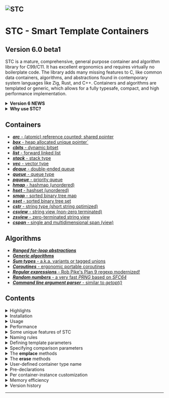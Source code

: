 ![STC](docs/pics/containers.jpg)
---

# STC - Smart Template Containers

## Version 6.0 beta1
STC is a mature, comprehensive, general purpose container and algorithm library for C99/C11.
It has excellent ergonomics and requires virtually no boilerplate code. The library adds many
missing features to C, like common data containers, algorithms, and abstractions found in
contemporary system languages like Zig, Rust, and C++. Containers and algorithms are templated
or generic, which allows for a fully typesafe, compact, and high performance implementation.

<details>
<summary><b>Version 6 NEWS</b></summary>

V6.0:
- New powerful V2 coroutines with much improved usability.

V5.1:
- Specifying containers with non-trivial element types can now be done with a single `#define`
prior to including the container (using `c_keyclass`, `c_keypro`, and `c_cmpclass` option *traits*).
- Users may now define `T` as a shorthand for `i_type`.
- Replaced **arc** with a new implementation which take up only one pointer. Previous arc is now available as a traits option (c_arc2). The new **arc** may not be constructed from an object pointer, for that use **arc2**.
- Updated and fixed bugs in **cregex** to handle invalid utf8 strings.
- Some breaking changes in cspan API.
- Several other smaller improvements and bug fixes.

V5.0.2:
- Changed `c_foreach (...)` => `for (c_each(...))`, and `c_forrange(...)` => `for (c_range(...))`, etc.

V5.0:
- Added build system/CI with Meson. Makefile provided as well.
- Added support for extending templated containers by `#define i_aux <TYPE>`.
- Changed ranged for-loop macros to use more natural C-syntax (v5.0.2)
- Added **sum type** (tagged union), included via `algorithm.h`
- Added single/multi-dimensional generic **span** type, with numpy-like slicing.
- Updated coroutines support with *structured concurrency* and *symmetric coroutines*.
- Updated coroutines support with proper *error handling* and *error recovery*.
- Template parameter `T` lets you define container type plus `i_key` and `i_val` (or `i_opt`) all in one line.
- Template parameters `i_keyclass` and `i_valclass` to specify types with `_drop()` and `_clone()` functions defined.
- Template parameters `i_keypro` and `i_valpro` to specify `cstr`, `box` and `arc` types (users may also define pro-types).
- **hmap** now uses *Robin Hood hashing* (very fast on clang compiler).
- Several new algorithms added, e.g. `c_filter` (ranges-like), `c_shuffle`, `c_reverse`.
See also [version history](#version-history) for breaking changes in V5.0.
</details>
<details>
<summary><b>Why use STC?</b></summary>

#### A. Supplementing features missing in the C standard library
* A wide set of high performance, generic/templated typesafe container types, including smart pointers and bitsets.
* String type with utf8 support and short string optimization (sso), plus two string-view types.
* Typesafe and ergonomic **sum type** implementation, aka. tagged union or variant.
* A **coroutine** implementation with good ergonomics, error handling/recovery and cleanup support.
* Fast, modern **regular expressions** with full utf8 and a subset of unicode character classes support.
* Ranges algorithms like *iota* and filter views like *take, skip, take-while, skip-while, map*.
* Generic algorithms, iterators and loop abstactions. Blazing fast *sort, binary search* and *lower bound*.
* Single/multi-dimensional generic **span view** with arbitrary array dimensions and numpy array-like slicing.

#### B. Improved safety and increased productivity
* Abstractions for raw loops, ranged iteration over containers, and generic ranges algorithms. All this
reduces the chance of creating bugs, as user code with raw loops and ad-hoc implementation of
common algorithms and containers is minimized/eliminated.
* STC is inherently **type safe**. Essentially, there are no opaque pointers or casting away of type information.
Only where neccesary, generic code will use some macros to do compile-time type-checking before types are casted.
Examples are `c_static_assert`, `c_const_cast`, `c_safe_cast` and macros for safe integer type casting.
* Containers and algorithms all use **signed integers** for indices and sizes, and it encourange to use
signed integers for quantities in general (unsigned integers have valid usages as bitsets and in bit operations).
This could remove a wide range of bugs related to mixed unsigned-signed calculations and comparisons, which
intuitively gives the wrong answer in many cases.
* Tagged unions in C are common, but normally unsafely implemented. Traditionally, it leaves the inactive payload
data readily accesible to user code, and there is no general way to ensure that the payload is assigned along with
the tag, or that they match. STC **sum type** is a typesafe version of tagged unions which eliminates all those
safety concerns.
</details>

Containers
----------
- [***arc*** - (atomic) reference counted; shared pointer](docs/arc_api.md)
- [***box*** - heap allocated unique pointer`](docs/box_api.md)
- [***cbits*** - dynamic bitset](docs/cbits_api.md)
- [***list*** - forward linked list](docs/list_api.md)
- [***stack*** - stack type](docs/stack_api.md)
- [***vec*** - vector type](docs/vec_api.md)
- [***deque*** - double-ended queue](docs/deque_api.md)
- [***queue*** - queue type](docs/queue_api.md)
- [***pqueue*** - priority queue](docs/pqueue_api.md)
- [***hmap*** - hashmap (unordered)](docs/hmap_api.md)
- [***hset*** - hashset (unordered)](docs/hset_api.md)
- [***smap*** - sorted binary tree map](docs/smap_api.md)
- [***sset*** - sorted binary tree set](docs/sset_api.md)
- [***cstr*** - string type (short string optimized)](docs/cstr_api.md)
- [***csview*** - string view (non-zero terminated)](docs/csview_api.md)
- [***zsview*** - zero-terminated string view](docs/zsview_api.md)
- [***cspan*** - single and multidimensional span (view)](docs/cspan_api.md)

Algorithms
----------
- [***Ranged for-loop abstractions***](docs/algorithm_api.md#ranged-for-loop-control-blocks)
- [***Generic algorithms***](docs/algorithm_api.md#generic-algorithms)
- [***Sum types*** - a.k.a. variants or tagged unions](docs/algorithm_api.md#sum-types)
- [***Coroutines*** - ergonomic portable coroutines](docs/coroutine_api.md)
- [***Regular expressions*** - Rob Pike's Plan 9 regexp modernized!](docs/cregex_api.md)
- [***Random numbers*** - a very fast *PRNG* based on *SFC64*](docs/random_api.md)
- [***Command line argument parser*** - similar to *getopt()*](docs/coption_api.md)

## Contents

<details>
<summary>Highlights</summary>

## Highlights

- **Minimal boilerplate code** - Specify only the required template parameters, and leave the rest as defaults.
- **Fully type safe** - Because of templating, it avoids error-prone casting of container types and elements back and forth from the containers.
- **High performance** - Unordered maps and sets, queues and deques are significantly faster than the C++ STL containers, the remaining are similar or close to STL in speed (See graph below).
- **Fully memory managed** - Containers destructs keys/values via default or user supplied drop function. They may be cloned if element types are clonable. Smart pointers (shared and unique) works seamlessly when stored in containers. See [***arc***](docs/arc_api.md) and [***box***](docs/box_api.md).
- **Uniform, easy-to-learn API** - For the generic containers and algorithms, simply include the headers. The API and functionality resembles c++ STL or Rust and is fully listed in the docs. Uniform usage across the various containers.
- **No signed/unsigned mixing** - Unsigned sizes and indices mixed with signed for comparison and calculation is asking for trouble. STC only uses signed numbers in the API for this reason.
- **Small footprint** - Small source code and generated executables.
- **Dual mode compilation** - By default it is a header-only library with inline and static methods, but you can easily switch to create a shared library without changing existing source files. Non-generic types, like (utf8) strings are compiled with external linking. one See the [installation section](#installation).
- **No callback functions** - All passed template argument functions/macros are directly called from the implementation, no slow callbacks which requires storage.
- **Compiles with C++ and C99** - C code can be compiled with C++ (container element types must be POD).
- **Pre-declaration** - Templated containers may be [pre-declared](#pre-declarations) without including the full API/implementation.
- **Extendable containers** - STC provides a mechanism to wrap containers inside a struct with [custom data per instance](#per-container-instance-customization).

</details>
<details>
<summary>Installation</summary>

## Installation

STC uses meson build system. Make sure to have meson and ninja installed, e.g. as a python pip package from a bash shell:
```bash
pip install meson ninja
export LIBRARY_PATH=$LIBRARY_PATH:~/.local/lib
export CPATH=$CPATH:~/.local/include
export CC=gcc
```
To create a build folder and to set the install folder to e.g. ~/.local:
```bash
meson setup --buildtype debug build --prefix ~/.local
cd build
ninja
ninja install
```
STC is mixed *"headers-only"* / traditional library, i.e the templated container headers (and the *sort*/*lower_bound*
algorithms) can simply be included - they have no library dependencies. By default, all templated functions are
static (many inlined). This is often optimal for both performance and compiled binary size. However, for frequently
used container type instances (more than 2-3 TUs), consider creating a separate header file for them, e.g.:
```c++
// intvec.h
#ifndef INTVEC_H_
#define INTVEC_H_
#define i_header // header definitions only
#define T intvec, int
#include <stc/vec.h>
#endif
```
So anyone may use the shared vec-type. Implement the shared functions in one C file (if several containers are shared,
you may define STC_IMPLEMENT on top of the file once instead):
```c++
// shared.c
#define i_implement // implement the shared intvec.
#include "intvec.h"
```
The non-templated types  **cstr**, **csview**, **cregex**, **cspan** and **random**, are built as a library (libstc),
and is using the ***meson*** build system. However, the most common functions in **csview** and **random** are inlined.
The bitset **cbits**, the zero-terminated string view **zsview** and **algorthm** are all fully inlined and need no
linking with the stc-library.
</details>
<details>
<summary>Usage</summary>

## Usage
STC containers have similar functionality to the C++ STL standard containers. All containers except for a few,
like **cstr** and **cbits** are generic/templated. No type casting is used, so containers are type-safe like
templated types in C++. To specify template parameters with STC, you define them as macros prior to
including the container, e.g.
```c++
#define T Floats, float  // Container type (name, element type)
#include <stc/vec.h>     // "instantiate" the desired container type
#include <stdio.h>

int main(void)
{
    Floats nums = {0};
    Floats_push(&nums, 30.f);
    Floats_push(&nums, 10.f);
    Floats_push(&nums, 20.f);

    for (int i = 0; i < Floats_size(&nums); ++i)
        printf(" %g", nums.data[i]);

    for (c_each(i, Floats, nums))     // Alternative and recommended way to iterate.
        printf(" %g", *i.ref);      // i.ref is a pointer to the current element.

    Floats_drop(&nums); // cleanup memory
}
```
Switching to a different container type, e.g. a sorted set (sset):
<!-- https://raw.githubusercontent.com/stclib/stcsingle/main/ -->
[ [Run this code](https://godbolt.org/z/1PKqWo4z6) ]
```c++
#define T Floats, float
#include <stc/sortedset.h> // Use a sorted set instead
#include <stdio.h>

int main(void)
{
    Floats nums = {0};
    Floats_push(&nums, 30.f);
    Floats_push(&nums, 10.f);
    Floats_push(&nums, 20.f);

    // print the numbers (sorted)
    for (c_each(i, Floats, nums))
        printf(" %g", *i.ref);

    Floats_drop(&nums);
}
```
For associative containers and priority queues (hmap, hset, smap, sset, pqueue), comparison/lookup functions
are assumed to be defined. I.e. if they are not specified with template parameters, it assumes default
comparison operators works. To enable search/sort for the remaining containers (stack, vec, queue, deque),
define `i_cmp` or `i_eq` and/or `i_less` for the element type. If the element type is an integral type,
just define `i_use_cmp` (will use  `==` and `<` operators for comparisons).

If an element destructor `i_keydrop` is defined, `i_keyclone` function is required.
*Alternatively `#define i_opt c_no_clone` to disable container cloning.*

Let's make a vector of vectors, which can be cloned. All of its element vectors will be destroyed when destroying the Vec2D.

[ [Run this code](https://godbolt.org/z/PncareMEn) ]
```c++
#include <stdio.h>
#include <stc/algorithm.h>

#define T Vec, float
#define i_use_cmp        // enable default ==, < and hash operations
#include <stc/vec.h>

#define T Vec2D
#define i_keyclass Vec   // Use i_keyclass when key type has "members" _clone() and _drop().
#define i_use_eq         // vec does not have _cmp(), but it has _eq()
#include <stc/vec.h>

// The above may be written as a one-liners (note the c_-prefix instead of i_):
// #define T Vec, float, (c_use_cmp)
// #include <stc/vec.h>
// #define T Vec2D, Vec, (c_keyclass | c_use_eq)
// #include <stc/vec.h>

int main(void)
{
    Vec* v;
    Vec2D vec_a = {0};                  // All containers in STC can be initialized with {0}.
    v = Vec2D_push(&vec_a, Vec_init()); // push() returns a pointer to the new element in vec.
    Vec_push(v, 10.f);
    Vec_push(v, 20.f);

    v = Vec2D_push(&vec_a, Vec_init());
    Vec_push(v, 30.f);
    Vec_push(v, 40.f);

    Vec2D vec_b = c_make(Vec2D, {
        c_make(Vec, {10.f, 20.f}),
        c_make(Vec, {30.f, 40.f}),
    });
    printf("vec_a == vec_b is %s.\n", Vec2D_eq(&vec_a, &vec_b) ? "true":"false");

    Vec2D clone = Vec2D_clone(vec_a);   // Make a deep-copy of vec

    for (c_each(i, Vec2D, clone))         // Loop through the cloned vector
        for (c_each(j, Vec, *i.ref))
            printf(" %g", *j.ref);

    c_drop(Vec2D, &vec_a, &vec_b, &clone);  // Free all 9 vectors.
}
```
This example uses four different container types:

[ [Run this code](https://godbolt.org/z/fdavvGoE8) ]
<!--{%raw%}-->
```c++
#include <stdio.h>

#define T hset_int, int
#include <stc/hashset.h>   // unordered/hash set (assume i_key is basic type, uses `==` operator)

struct Point { float x, y; };
// Define cvec_pnt and enable linear search by defining i_eq
#define T vec_pnt, struct Point
#define i_eq(a, b) (a->x == b->x && a->y == b->y)
#include <stc/vec.h>    // vector of struct Point

// enable sort/search. Use native `<` and `==` operators
#define T list_int, int, (c_use_cmp)
#include <stc/list.h>   // singly linked list

#define T smap_int, int, int
#include <stc/sortedmap.h>  // sorted map int => int

int main(void)
{
    // Define four empty containers
    hset_int set = {0};
    vec_pnt vec = {0};
    list_int lst = {0};
    smap_int map = {0};
    c_defer( // Drop the containers at scope exit
        hset_int_drop(&set),
        vec_pnt_drop(&vec),
        list_int_drop(&lst),
        smap_int_drop(&map)
    ){
        enum{N = 5};
        int nums[N] = {10, 20, 30, 40, 50};
        struct Point pts[N] = {{10, 1}, {20, 2}, {30, 3}, {40, 4}, {50, 5}};
        int pairs[N][2] = {{20, 2}, {10, 1}, {30, 3}, {40, 4}, {50, 5}};

        // Add some elements to each container
        for (int i = 0; i < N; ++i) {
            hset_int_insert(&set, nums[i]);
            vec_pnt_push(&vec, pts[i]);
            list_int_push_back(&lst, nums[i]);
            smap_int_insert(&map, pairs[i][0], pairs[i][1]);
        }

        // Find an element in each container
        hset_int_iter i1 = hset_int_find(&set, 20);
        vec_pnt_iter i2 = vec_pnt_find(&vec, (struct Point){20, 2});
        list_int_iter i3 = list_int_find(&lst, 20);
        smap_int_iter i4 = smap_int_find(&map, 20);

        printf("\nFound: %d, (%g, %g), %d, [%d: %d]\n",
                *i1.ref, i2.ref->x, i2.ref->y, *i3.ref,
                i4.ref->first, i4.ref->second);

        // Erase all the elements found
        hset_int_erase_at(&set, i1);
        vec_pnt_erase_at(&vec, i2);
        list_int_erase_at(&lst, i3);
        smap_int_erase_at(&map, i4);

        printf("After erasing the elements found:");
        printf("\n set:");
        for (c_each(i, hset_int, set))
            printf(" %d", *i.ref);

        printf("\n vec:");
        for (c_each(i, vec_pnt, vec))
            printf(" (%g, %g)", i.ref->x, i.ref->y);

        printf("\n lst:");
        for (c_each(i, list_int, lst))
            printf(" %d", *i.ref);

        printf("\n map:");
        for (c_each(i, smap_int, map))
            printf(" [%d: %d]", i.ref->first, i.ref->second);
    }
}
```
<!--{%endraw%}-->
</details>
<details>
<summary>Performance</summary>

## Performance

STC is a fast and memory efficient library, and code compiles fast:

![Benchmark](docs/pics/Figure_1.png)

Benchmark notes:
- The barchart shows average test times over three compilers: **Mingw64 13.1.0, Win-Clang 16.0.5, VC-19-36**. CPU: **Ryzen 7 5700X**.
- Containers uses value types `uint64_t` and pairs of `uint64_t` for the maps.
- Black bars indicates performance variation between various platforms/compilers.
- Iterations and access are repeated 4 times over n elements.
- access: no entryfor *forward_list*, *deque*, and *vector* because these c++ containers does not have native *find()*.
- **deque**: *insert*: n/3 push_front(), n/3 push_back()+pop_front(), n/3 push_back().
- **map and unordered map**: *insert*: n/2 random numbers, n/2 sequential numbers. *erase*: n/2 keys in the map, n/2 random keys.
</details>
<details>
<summary>Some unique features of STC</summary>

## Some unique features of STC

1. ***Centralized analysis of template parameters***. The analyser assigns values to all
non-specified template parameters using meta-programming. You may specify a set of "standard"
template parameters for each container, but as a minimum *only one is required*: `T` or
`i_key` (+ `i_val` for maps). In this case, STC assumes that the elements are of basic types.
For non-trivial types, additional template parameters must be given.
2. ***Alternative lookup and insert type***. Specify an alternative type to use for
lookup in containers. E.g., containers with STC string elements (**cstr**) uses `const char*`
as lookup type. Therefore it is not needed to construct (or destroy) a `cstr` in order
to lookup a **cstr** object. Also, one may pass a c-string literal to one of the
***emplace***-functions to implicitly insert a cstr object, i.e. `vec_cstr_emplace(&vec, "Hello")`
as an alternative to `vec_cstr_push(&vec, cstr_from("Hello"))`.
3. ***Standardized container iterators***. All containers can be iterated in the same manner, and all use the
same element access syntax. The following works for single-element type containers, e.g a linked list:
```c++
#define T MyInts, int
#include <stc/list.h>
...
MyInts ints = c_make(MyInts, {3, 5, 9, 7, 2});
for (c_each(it, MyInts, ints)) *it.ref += 42;
```
</details>
<details>
<summary>Naming rules</summary>

## Naming rules

- Naming conventions
    - Non-templated container names are prefixed by `c`, e.g. `cstr`, `cbits`, `cregex`.
    - Public STC macros and "keywords" are prefixed by `c_`, e.g. `c_each`, `c_make`.
    - Template parameter macros are prefixed by `i_`, e.g. `i_key`, `T`.
    - All owning containers can be initialized with `{0}` (also `cstr`), i.e. no heap allocation initially.

- Common types defined for any container type Cnt:
    - Cnt
    - Cnt_value
    - Cnt_raw
    - Cnt_iter

- Functions defined for most container types:
    - Cnt_init() -> Cnt
    - Cnt_with_capacity(isize capacity) -> Cnt
    - Cnt_from_n(Cnt_value[], isize n) -> Cnt
    - Cnt_reserve(Cnt*, isize capacity)
    - Cnt_move(Cnt*) -> Cnt
    - Cnt_take(Cnt*, Cnt unowned)
    - Cnt_copy(Cnt*, const Cnt* other)
    - Cnt_clone(Cnt other) -> Cnt
    - Cnt_drop(Cnt*)
    - Cnt_value_drop(Cnt_value*)
    - Cnt_value_toraw(Cnt_value*) -> Cnt_raw
    - Cnt_capacity(Cnt*) -> isize
    - Cnt_size(Cnt*) -> isize
    - Cnt_is_empty(Cnt*) -> bool
    - Cnt_put_n(Cnt*, Cnt_value[], isize n)
    - Cnt_push(Cnt*, Cnt_value)
    - Cnt_emplace(Cnt*, Cnt_raw)
    - Cnt_erase_at(Cnt*, Cnt_iter)
    - Cnt_at(Cnt*, isize index OR Cnt_raw) -> Cnt_value*
    - Cnt_find(Cnt*, Cnt_raw) -> Cnt_iter
    - Cnt_front(Cnt*) -> Cnt_value*
    - Cnt_back(Cnt*) -> Cnt_value*
    - Cnt_begin(Cnt*) -> Cnt_iter
    - Cnt_end(Cnt*) -> Cnt_iter
    - Cnt_next(Cnt_iter*)
    - Cnt_advance(Cnt_iter, isize n) -> Cnt_iter
</details>
<details>
<summary>Defining template parameters</summary>

## Defining template parameters

The container template parameters are specified with a `#define i_xxxx` statement. Each templated
type instantiation requires an `#include` statement, even if the same container base type was
included earlier. Normally it is sufficient to only define `T` before including a container:

```c
#define T ContainerType, KeyType[, ValType][, (Options)]
```

Examples of container definitions:

A sortedmap of **int** => **float**:
```c++
#define T IntfMap, int, float
#include <stc/sortedmap.h>
```

A hashmap of **int** => string
```c++
#define T StrMap, int, cstr, (c_valpro) // cstr is a "pro" type
#include <stc/hashmap.h>
```

A vector of searchable string vectors:
```c++
#define T StrVec, cstr, (c_keypro | c_use_eq) // enable vector linear search (find).
#include <stc/vec.h>
#define T StrVecVec, StrVec, (c_keyclass) // container as element has "class" properties
#include <stc/vec.h>
```
The **c_keypro** and **c_keyclass** are *options*, and is specified as the last comma-separated argument
of the `T` template parameter. They associate the (key) element type name with a set of standard
named "member" functions and assigns them to template parameters. These are then used during the
implementation of the container. NB! Note that the associated/bound "member" functions are only
required to be implemented if the container actually use them. Option flags are boolean properties,
and may be combined with the `|` operator. Below is a complete list of *options* that may be
specified for a container:

  - **c_cmpclass** - `i_key` binds _cmp(), _eq() and _hash() member names.
  - **c_keyclass** - `i_key` binds _clone(), _drop(), _cmp(), _eq(), and _hash()  member names.
  - **c_valclass** -  `i_val` binds _clone() and _drop() member names for sortedmaps / hashmaps.
  - **c_keypro** - `i_key` is a "keyclass" with an associated "cmpclass"-type named KeyType_raw (see below).
  - **c_valpro** - `i_val` is a "valclass" with an associated "raw"-type named ValType_raw.
  - **c_use_cmp** - enable `<` comparison on integral types, or the _cmp() member on "pro/class" elements.
  - **c_use_eq** - enable `==` on integral types, or the _eq() member on "pro/class" elements.
  - **c_no_clone** - disable clone functionality in container
  - **c_no_atomic** - used with **arc** type, do simple reference counting instead of atomic.
  - **c_no_hash** - don't enable hash function when "cmpclass" is specified.
  - **c_declared** - container type was predeclared

Bound element "member" functions when **c_keyclass** / **c_valclass** / **c_cmpclass** are specified:
```c++
int      KeyType_cmp(const KeyType* x, const KeyType* y);
bool     KeyType_less(const KeyType* x, const KeyType* y);
bool     KeyType_eq(const KeyType* x, const KeyType* y);
size_t   KeyType_hash(const KeyType* kp);
KeyType  KeyType_clone(KeyType k);
void     KeyType_drop(KeyType* kp);

ValType  ValType_clone(ValType v);
void     ValType_drop(ValType* vp);
```

**Notes**:
- **c_use_cmp** is only needed for **vec**, **stack**, **deque**, **list**, as sorting
and linear seach are not enabled by default for them. Maps/sets/priority queues enables
these by default.
- Comparison uses `<` and `==` operators by default whereas when **class/pro** are specified, it
uses the _cmp() member function by default. However, the _cmp() member is also used for
equality comparison, so **c_use_eq** has to be specified in order to use the _eq() member!
- For plain structs (PODs), define `i_cmp` / `i_eq` / `i_hash` macros when needed, or make it
into a "class" by defining required "member" functions, and use the class-options described.

#### The **c_keypro** and **c_valpro** options (properties)
The **c_cmpclass**'s type is equal to the `i_key` type. However, it is posible to
- `i_cmpclass` *RawType*

#### Key type template parameters (advanced usage)
The assosicated element "member" functions defined from using meta-template parameters may also be
specified/overridden by defining specific template parameters before including the container.
Only `i_key` is strictly required to be defined for simple non-maps:

- `i_key` *KeyType* - Element type.
- `i_keyclass` *KeyType* - Meta template parameter
- `i_cmpclass` *KeyRaw* - Meta template parameter (defaults to *KeyType*)
    - `i_keyfrom` *Func* - Conversion from *KeyRaw* to *KeyType*.
    - `i_keytoraw` *Func* - Conversion from *KeyType* to *KeyRaw*.
- `i_cmp` *Func* - Three-way comparison of two *KeyRaw* elements, given as pointers.
- `i_less` *Func* - Comparison of two *KeyRaw* elements. Alternative to specifying *i_cmp*.
- `i_eq` *Func* - Equality comparison of two *KeyRaw*. Defaults to *!i_cmp(x,y)*.
- `i_hash` *Func* - Hash function taking a *KeyRaw* pointer. Companion with *i_eq*.
 **[required]** for **hmap** and **hset** unless *KeyRaw* is an integral type (or a struct with no padding space).
- `i_keyclone` *Func* - **[required if]** *i_keydrop* is defined (exception for **arc**, as it shares).
- `i_keydrop` *Func* - Destroy key - defaults to empty destructor.

Bound key-element member functions when `i_keyclass` and/or `i_cmpclass` parameters are specified:
```c++
int      KeyType_cmp(const KeyRaw* rx, const KeyRaw* ry);
bool     KeyType_less(const KeyRaw* rx, const KeyRaw* ry);
bool     KeyType_eq(const KeyRaw* rx, const KeyRaw* ry);
size_t   KeyType_hash(const KeyRaw* rp);
KeyType  KeyType_from(KeyRaw r);
KeyRaw   KeyType_toraw(const KeyType* kp);
KeyType  KeyType_clone(KeyType k);
void     KeyType_drop(KeyType* kp);
```

#### Val type template parameters (mapped value type for maps)
- `i_val` *ValType* - **[required]** for **hmap** and **smap** containers.
- `i_valraw` *ValRaw* - Alternative input type (converted to/from *ValType*). Defaults to *ValType*
    - `i_valfrom` *Func* - Conversion from *ValRaw* to *ValType*.
    - `i_valtoraw` *Func* - Conversion from *ValType* to *ValRaw*.
- `i_valclone` *Func* - **[required if]** *i_valdrop* is defined (exception for **arc**, as it shares).
- `i_valdrop` *Func* - Destroy mapped val - defaults to empty destructor.

Bound mapped-element member functions when `i_valraw` / `i_val` is specified:
```c++
ValType  ValType_from(ValRaw r);
ValRaw   ValType_toraw(const ValType* vp);
ValType  ValType_clone(ValType v);
void     ValType_drop(ValType* vp);
```

---

### Meta template parameters (advanced / internal)
Normally it is simplest to specify the meta-template parameters via the *option* argument to `T`,
however, they can be specified as separate template parameters as well. Specifically, `i_cmpclass`
can be specified as a different type than `i_key` (**c_cmpclass** always makes it equal to `i_key`).
This enables a container to be associated with an additional alternative "raw" input key/val-type,
and one may specify convertion functions between them. Specifically the string, **cstr** and smart
pointers, **box** and **arc** uses this to enhance ergonmics, but every containers may gain efficiency
and usage enhancements from this general built-in mechanism.

- `i_cmpclass` *RawType* - Defines ***i_keyraw*** and binds ***i_cmp***, ***i_eq***, and ***i_hash*** to
*RawType_cmp()*, *RawType_eq()*, and *RawType_hash()* comparison functions/macro names. In addition
***i_keyfrom***, ***i_keytoraw*** are bound to conversion functions *KeyType_from(RawType\*)* and *KeyType_toraw()*.
    - If neither ***i_key*** nor ***i_keyclass*** are defined, ***i_key*** will be defined as *RawType*. In this case,
    ***i_keyfrom***, ***i_keytoraw*** are bound to default pass-through conversion macros.
    - Useful alone for containers of views (like csview) - may use **c_cmpclass** option in that case.
- `i_keyclass` *KeyType*
    - Defines ***i_key*** and binds ***i_keyclone***, ***i_keydrop*** to *KeyType_clone()* and *KeyType_drop()*
    function/macro names.
    - Unless `i_cmpclass` or `i_keyraw` are also specified, comparison functions associated with ***i_cmpclass*** are
    also bound.
    - Use with container of containers, or in general when the element type has *_clone()* and *_drop()*
    "member" functions.
- `i_keypro` *KeyType* - Use with "pro"-element types, i.e. library types like **cstr**, **box** and **arc**.
It combines the ***i_keyclass*** and ***i_cmpclass*** properties. Defining ***i_keypro*** is equal to defining
    - ***i_cmpclass*** *KeyType_raw*.
    - ***i_keyclass*** *KeyType*
    - I.e. `i_key`, `i_keyclone`, `i_keydrop`, `i_keyraw`, `i_keyfrom`, `i_keytoraw`, `i_cmp`, `i_eq`, `i_hash`
    will all be textually bound to function names. See the vikings.c example on how to create and instantiate
    a self-made pro-type.

#### Val meta parameters
- `i_valclass` *MappedType* - Analogous to the ***i_keyclass***, except for comparison and hash funcs.
- `i_valpro` *MappedType* - Comparison/lookup functions are not relevant for the mapped type, so this defines
    - ***i_valraw*** *MappedType_raw* (used by *emplace* and *c_make* functions only)
    - ***i_valclass*** *MappedType*
    - I.e. `i_val`, `i_valclone`, `i_valdrop`, `i_valraw`, `i_valfrom`, `i_valtoraw` will all be defined/bound.

#### Conversion between an alternative key/val type
- `i_keyraw` *RawType* - Lookup/emplace-function argument "raw" type. Defaults to *i_key*.
- `i_keyfrom` *Func(r)* - Conversion func from a *i_keyraw* to return a *i_key* type.
- `i_keytoraw` *Func(p)*  - Conversion func from a *i_key* pointer to a *i_keyraw* type. **[required]** if *i_keyraw* was defined. By default, it returns the dereferenced *i_key* value.
- `i_valraw` *RawType* - Emplace-function argument "raw" type. Defaults to *i_val*.
- `i_valfrom` *Func(r)* - Conversion func from a *i_valraw* to return a *i_val* type.
- `i_valtoraw` *Func(p)*  - Conversion func from a *i_val* pointer to a *i_valraw* type.

</details>
<details>
<summary>Specifying comparison parameters</summary>

## Specifying comparison parameters

The table below shows the template parameters which *must* be defined to support element search/lookup and sort for various container type instantiations.

For the containers marked ***optional***, the features are disabled if the template parameter(s) are not defined. Note that the ***(integral type)*** columns also applies to "special" key-types, specified with `i_keyclass` (so not only for true integral types like `int` or `float`).

| Container         | search (integral type) | sort (integral type) |\|| search (struct elem) | sort (struct elem) | optional |
|:------------------|:---------------------|:---------------------|:-|:-----------------|:-------------------|:---------|
| vec, deque, list  | `i_use_cmp`          | `i_use_cmp`          || `i_eq`             | `i_cmp` / `i_less` | yes      |
| stack             | n/a                  | `i_use_cmp`          || n/a                | `i_cmp` / `i_less` | yes      |
| box, arc          | `i_use_cmp`          | `i_use_cmp`          || `i_eq` + `i_hash`  | `i_cmp` / `i_less` | yes      |
| hmap, hset        |                      | n/a                  || `i_eq` + `i_hash`  | n/a                | no       |
| smap, sset        |                      |                      || `i_cmp` / `i_less` | `i_cmp` / `i_less` | no       |
| pqueue            | n/a                  |                      || n/a                | `i_cmp` / `i_less` | no       |
| queue             | n/a                  | n/a                  || n/a                | n/a                | n/a      |

</details>
<details>
<summary>The <b>emplace</b> methods</summary>

## The *emplace* methods

STC, like c++ STL, has two sets of methods for adding elements to containers. One set begins
with **emplace**, e.g. *vec_X_emplace_back()*. This is an ergonimic alternative to
*vec_X_push_back()* when dealing non-trivial container elements, e.g. strings, shared pointers or
other elements using dynamic memory or shared resources.

The **emplace** methods ***construct*** / ***clone*** the given raw-type element when it is added
to the container (specified normally using i_keypro/i_valpro or i_cmpclass or the c_-option variants).
In contrast, the *non-emplace* methods ***moves*** the element into the container.

**Note**: For containers with integral/trivial element types, or when neither `i_keyraw/i_valraw` is defined,
the **emplace** functions are ***not*** available (or needed), as it can easier lead to mistakes.

| non-emplace: Move          | emplace: Embedded copy         | Container                   |
|:---------------------------|:-------------------------------|:----------------------------|
| insert(), push()           | emplace()                      | hmap, smap, hset, sset      |
| insert_or_assign()         | emplace_or_assign()            | hmap, smap                  |
| push()                     | emplace()                      | queue, pqueue, stack        |
| push_back(), push()        | emplace_back()                 | deque, list, vec            |
| push_front()               | emplace_front()                | deque, list                 |

Strings are the most commonly used non-trivial data type. STC containers have proper pre-defined
definitions for cstr container elements, so they are fail-safe to use both with the **emplace**
and non-emplace methods:
```c++
#include <stc/cstr.h>

#define i_keypro cstr  // use i_keypro for "pro" types like cstr, arc, box
#include <stc/vec.h>   // vector of string (cstr)
...
vec_cstr vec = {0};
cstr s = cstr_lit("a string literal");
const char* hello = "Hello";

vec_cstr_push(&vec, cstr_from(hello);    // make a cstr from const char* and move it onto vec
vec_cstr_push(&vec, cstr_clone(s));      // make a cstr clone and move it onto vec

vec_cstr_emplace(&vec, "Yay, literal");  // internally make a cstr from const char*
vec_cstr_emplace(&vec, cstr_clone(s));   // <-- COMPILE ERROR: expects const char*
vec_cstr_emplace(&vec, cstr_str(&s));    // Ok: const char* input type.

cstr_drop(&s)
vec_cstr_drop(&vec);
```
This is made possible because the type configuration may be given an optional
conversion/"rawvalue"-type as template parameter, along with a back and forth conversion
methods to the container value type.

Rawvalues are primarily beneficial for **lookup** and **map insertions**, however the
**emplace** methods constructs `cstr`-objects from the rawvalues, but only when required:
```c++
hmap_cstr_emplace(&map, "Hello", "world");
// Two cstr-objects were constructed by emplace

hmap_cstr_emplace(&map, "Hello", "again");
// No cstr was constructed because "Hello" was already in the map.

hmap_cstr_emplace_or_assign(&map, "Hello", "there");
// Only cstr_lit("there") constructed. "world" was destructed and replaced.

hmap_cstr_insert(&map, cstr_lit("Hello"), cstr_lit("you"));
// Two cstr's constructed outside call, but both destructed by insert
// because "Hello" existed. No mem-leak but less efficient.

it = hmap_cstr_find(&map, "Hello");
// No cstr constructed for lookup, although keys are cstr-type.
```
Apart from strings, maps and sets are normally used with trivial value types. However, the
last example on the **hmap** page demonstrates how to specify a map with non-trivial keys.
</details>
<details>
<summary>The <b>erase</b> methods</summary>

## The *erase* methods

| Name                      | Description                  | Container                                |
|:--------------------------|:-----------------------------|:-----------------------------------------|
| erase()                   | key based                    | smap, sset, hmap, hset, cstr             |
| erase_at()                | iterator based               | smap, sset, hmap, hset, vec, deque, list |
| erase_range()             | iterator based               | smap, sset, vec, deque, list             |
| erase_n()                 | index based                  | vec, deque, cstr                         |
| remove()                  | remove all matching values   | list                                     |
</details>
<details>
<summary>User-defined container type name</summary>

## User-defined container type name

Define `T` and/or `i_key`:
```c++
// #define T MyVec, int // shorthand
#define T MyVec
#define i_key int
#include <stc/vec.h>

MyVec vec = {0};
MyVec_push(&vec, 42);
...
```
</details>
<details>
<summary>Pre-declarations</summary>

## Pre-declarations
Pre-declare templated container in header file. The container can then e.g. be a member of a
struct defined in a header file.
- If the container will use an auxiliary member the with `i_aux AuxType` parameter, the declaration
must also add it as the last argument: `declare_vec_aux(VecType, Element, AuxType)`.
- Up to, but not including C23, a `(c_declared)` option must be specified when defining the container.
See example below.

```c++
// Dataset.h
#ifndef Dataset_H_
#define Dataset_H_
#include <stc/types.h>   // include various container data structure templates

// declare PointVec as a vec. Also struct Point may be incomplete/undeclared.
declare_vec(PointVec, struct Point);

typedef struct Dataset {
    PointVec vertices;
    PointVec colors;
} Dataset;

void Dataset_drop(Dataset* self);
...
#endif
```

Define and use the "private" container in the c-file:
```c++
// Dataset.c
#include "Dataset.h"
#include "Point.h"      // struct Point must be defined here.

#define T PointVec, struct Point, (c_declared) // Was pre-declared.
#include <stc/vec.h>    // Implements PointVec with static linking by default
...
```
</details>
<details>
<summary>Per container-instance customization</summary>

## Per container-instance customization
Sometimes it is useful to extend a container type to store extra data, e.g. a comparison
or allocator function pointer or a context which the function pointers can use. Most
libraries solve this by adding an opaque pointer (void*) or function pointer(s) into
the data structure for the user to manage. Because most containers are templated,
an auxiliary template parameter, `i_aux` may be defined to extend the container with
typesafe custom attributes.

The example below shows how to customize containers to work with PostgreSQL memory management.
It adds a MemoryContext to each container by defining the `i_aux` template parameter.
`i_aux` may define a struct on the fly, or refer to an already defined type.
Note that `pgs_realloc` and `pgs_free` is also passed the
allocated size of the given pointer, unlike standard `realloc` and `free`.

`self->aux` is accessible from the following template parameters / container combinations:
- `i_allocator`: **all containers**
- `i_eq` : **all containers**
- `i_cmp`, `i_less`: **all containers except hmap and hset**
- `i_hash`: **hmap and hset**

```c++
// pgs_alloc.h
#define pgs_malloc(sz) MemoryContextAlloc(self->aux.memctx, sz)
#define pgs_calloc(n, sz) MemoryContextAllocZero(self->aux.memctx, (n)*(sz))
#define pgs_realloc(p, old_sz, sz) (p ? repalloc(p, sz) : pgs_malloc(sz))
#define pgs_free(p, sz) (p ? pfree(p) : (void)0) // pfree/repalloc does not accept NULL.

#define i_aux struct { MemoryContext memctx; }
#define i_allocator pgs
#define i_no_clone
```
Usage is straight forward:
```c++
#define T IMap, int, int
#include "pgs_alloc.h"
#include <stc/sortedmap.h>

void maptest()
{
    IMap map = {.aux={
        AllocSetContextCreate(CurrentMemoryContext, "MapContext", ALLOCSET_DEFAULT_SIZES)
    }};
    for (c_range(i, 1, 16))
        IMap_insert(&map, i*i, i); // uses pgs_realloc()

    for (c_each(i, IMap, map))
        printf("%d:%d ", i.ref->first, i.ref->second);

    IMap_drop(&map); // uses psg_free()
    MemoryContextDelete(map.aux.memctx);
}
```
Another example is to sort struct elements by the *active field* and *reverse* flag:

[ [Run this code](https://godbolt.org/z/eqrGGzbKh) ]
```c++
#include <stdio.h>
#include <time.h>
#include <stc/cstr.h>
#include <c11/fmt.h>

typedef struct {
    cstr fileName;
    cstr directory;
    isize size;
    time_t lastWriteTime;
}  FileMetaData;

enum FMDActive {FMD_fileName, FMD_directory, FMD_size, FMD_lastWriteTime, FMD_LAST};
typedef struct { enum FMDActive activeField; bool reverse; } FMDVectorSorting;

int FileMetaData_cmp(const FMDVectorSorting*, const FileMetaData*, const FileMetaData*);
void FileMetaData_drop(FileMetaData*);

#define T FMDVector, FileMetaData, (c_keyclass | c_no_clone)
#define i_aux FMDVectorSorting
#define i_cmp(x, y) FileMetaData_cmp(&self->aux, x, y)
#include <stc/stack.h>
// --------------

int FileMetaData_cmp(const FMDVectorSorting* aux, const FileMetaData* a, const FileMetaData* b) {
    int dir = aux->reverse ? -1 : 1;
    switch (aux->activeField) {
        case FMD_fileName: return dir*cstr_cmp(&a->fileName, &b->fileName);
        case FMD_directory: return dir*cstr_cmp(&a->directory, &b->directory);
        case FMD_size: return dir*c_default_cmp(&a->size, &b->size);
        case FMD_lastWriteTime: return dir*c_default_cmp(&a->lastWriteTime, &b->lastWriteTime);
        default:;
    }
    return 0;
}

void FileMetaData_drop(FileMetaData* fmd) {
    cstr_drop(&fmd->fileName);
    cstr_drop(&fmd->directory);
}

int main(void) {
    FMDVector vec = c_make(FMDVector, {
        {cstr_from("WScript.cpp"), cstr_from("code/unix"), 3624, 123567},
        {cstr_from("CanvasBackground.cpp"), cstr_from("code/unix/canvas"), 38273, 12398},
        {cstr_from("Brush_test.cpp"), cstr_from("code/tests"), 67236, 7823},
    });

    vec.aux.reverse = true;
    for (c_range_t(enum FMDActive, field, FMD_LAST)) {
        vec.aux.activeField = field;
        FMDVector_sort(&vec);

        for (c_each(i, FMDVector, vec)) {
            fmt_println("{:30}{:30}{:10}{:10}",
                        cstr_str(&i.ref->fileName), cstr_str(&i.ref->directory),
                        i.ref->size, i.ref->lastWriteTime);
        }
        puts("");
    }
    FMDVector_drop(&vec);
}
```

</details>
<details>
<summary>Memory efficiency</summary>

## Memory efficiency

STC is generally very memory efficient. Memory usage for the different containers:
- **cstr**, **vec**, **stack**, **pqueue**: 1 pointer, 2 isize + memory for elements.
- **csview**, 1 pointer, 1 isize. Does not own data!
- **cspan**, 1 pointer and 2 \* dimension \* int32_t. Does not own data!
- **list**: Type size: 1 pointer. Each node allocates a struct to store its value and a next pointer.
- **deque**, **queue**:  Type size: 2 pointers, 2 isize. Otherwise like *vec*.
- **hmap/hset**: Type size: 2 pointers, 2 int32_t (default). *hmap* uses one table of keys+value, and one table of precomputed hash-value/used bucket, which occupies only one byte per bucket. The closed hashing has a default max load factor of 85%, and hash table scales by 1.5x when reaching that.
- **smap/sset**: Type size: 1 pointer. *smap* manages its own ***array of tree-nodes*** for allocation efficiency. Each node uses two 32-bit ints for child nodes, and one byte for `level`, but has ***no parent node***.
- **arc**: Type size: 1 pointer, 1 long for the shared reference counter + memory for the shared element.
- **arc2**: Type size: 2 pointers, 1 long for the shared reference counter + memory for the shared element.
- **box**: Type size: 1 pointer + memory for the pointed-to element.
</details>

<details>
<summary>Version history</summary>

## Version history

## Version 5.0 changes
- This is a major new version, with serveral breaking changes compared to 4.3
    - Some API changes in `cregex`.
    - Some API changes in `cstr` and `csview`.
    - Renamed czsview type to `zsview`, some API changes.
    - Renamed all member Container_empty() functions to `Container_is_empty()`.
    - Changed API in `random` numbers.
    - c_init renamed to `c_make`
    - c_forlist renamed to `c_foritems`
    - c_forpair *replaced by* `c_each_kv` (changed API).
    - Renamed all functions stc_\<xxxx\>() to `c_<xxxx>()` in common.h.
    - c_SVFMT(sv) renamed tp `c_svfmt(sv)`
    - c_SVARG(sv) renamed tp `c_svarg(sv)`
    - Renamed coroutine cco_yield() to "keyword" `cco_yield`.
    - Swapped 2nd and 3rd argument in `c_fortoken()` to make it consistent with all other `c_for*()`, i.e, input object is third last.
    - New header `vec.h` renamed from cvec.h
    - New header `deque.h` renamed from cdeq.h
    - New header `list.h` renamed from clist.h
    - New header `stack.h` renamed from cstack.h
    - New header `queue.h` renamed from cqueue.h
    - New header `pqueue.h` renamed from cpque.h
    - New header `hmap.h` renamed from cmap.h
    - New header `hset.h` renamed from cset.h
    - New header `smap.h` renamed from csmap.h
    - New header `sset.h` renamed from csset.h
    - New header `zsview.h` renamed from czview.h
    - New header `random.h` renamed from crand.h
    - New header `types.h` renamed from forward.h

## Version 4.3
- Breaking changes:
    - **cstr** and **csview** now uses *shared linking* by default. Implement by either defining `i_implement` or `i_static` before including.
    - Renamed "stc/calgo.h" => `"stc/algorithm.h"`
    - Moved "stc/algo/coroutine.h" => `"stc/coroutine.h"`
        - Much improved with some new API and added features.
    - Removed deprecated "stc/crandom.h". Use `"stc/random.h"` with the new API.
        - Reverted names _unif and _norm back to `_uniform` and `_normal`.
    - Removed default comparison for **list**, **vec** and **deque**:
        - Define `i_use_cmp` to enable comparison for built-in i_key types (<, ==).
        - Use of `i_keyclass` still expects comparison functions to be defined.
    - Renamed input enum flags for ***cregex***-functions.
- **cspan**: Added **column-major** order (fortran) multidimensional spans and transposed views (changed representation of strides).
- All new faster and smaller **queue** and **deque** implementations, using a circular buffer.
- Renamed i_extern => `i_import` (i_extern deprecated).
    - Define `i_import` before `#include <stc/cstr.h>` will also define full utf8 case conversions.
    - Define `i_import` before `#include <stc/cregex.h>` will also define cstr + utf8 tables.
- Renamed c_make() => ***c_make()*** macro for initializing containers with element lists. c_make deprecated.
- Removed deprecated uppercase flow-control macro names.
- Other smaller additions, bug fixes and improved documentation.

## Version 4.2
- New home! And online single headers for https://godbolt.org
    - Library: https://github.com/stclib/STC
    - Headers, e.g. https://raw.githubusercontent.com/stclib/stcsingle/main/stc/vec.h
- Much improved documentation
- Added Coroutines + documentation
- Added new random.h API & header. Old crandom.h is deprecated.
- Added `c_const_cast()` typesafe macro.
- Removed RAII macros usage from examples
- Renamed c_flt_count(i) => `c_flt_counter(i)`
- Renamed c_flt_last(i) => `c_flt_getcount(i)`
- Renamed c_ARRAYLEN() => c_countof()
- Removed deprecated c_ARGSV(). Use c_svarg()
- Removed c_PAIR

## Version 4.1.1
Major changes:
- A new exciting [**cspan**](docs/cspan_api.md) single/multi-dimensional array view (with numpy-like slicing).
- Signed sizes and indices for all containers. See C++ Core Guidelines by Stroustrup/Sutter: [ES.100](https://isocpp.github.io/CppCoreGuidelines/CppCoreGuidelines#es100-dont-mix-signed-and-unsigned-arithmetic), [ES.102](https://isocpp.github.io/CppCoreGuidelines/CppCoreGuidelines#es102-use-signed-types-for-arithmetic), [ES.106](https://isocpp.github.io/CppCoreGuidelines/CppCoreGuidelines#es106-dont-try-to-avoid-negative-values-by-using-unsigned), and [ES.107](https://isocpp.github.io/CppCoreGuidelines/CppCoreGuidelines#es107-dont-use-unsigned-for-subscripts-prefer-gslindex).
- Customizable allocator [per templated container type](https://github.com/tylov/STC/discussions/44#discussioncomment-4891925).
- Updates on **cregex** with several [new unicode character classes](docs/cregex_api.md#regex-cheatsheet).
- Algorithms:
    - [crange](docs/algorithm_api.md#crange) - similar to [boost::irange](https://www.boost.org/doc/libs/release/libs/range/doc/html/range/reference/ranges/irange.html) integer range generator.
    - [c_forfilter](docs/algorithm_api.md#c_forfilter) - ranges-like view filtering.
    - [quicksort](include/stc/sort.h) - fast quicksort with custom inline comparison.
- Renamed `c_ARGSV()` => `c_svarg()`: **csview** print arg. Note `c_sv()` is shorthand for *csview_from()*.
- Support for [uppercase flow-control](include/stc/priv/altnames.h) macro names in common.h.
- Some API changes in **cregex** and **cstr**.
- Create single header container versions with python script.


## API changes summary V4.0
- Added **cregex** with documentation - powerful regular expressions.
- Added: `c_forfilter`: container iteration with "piped" filtering using && operator. 4 built-in filters.
- Added: **crange**: number generator type, which can be iterated (e.g. with *c_forfilter*).
- Added back **coption** - command line argument parsing.
- New + renamed loop iteration/scope macros:
    - `c_foritems`: macro replacing *c_forarray* and *c_apply*. Iterate a compound literal list.
- Updated **cstr**, now always takes self as pointer, like all containers except csview.
- Updated **vec**, **deque**, changed `*_range*` function names.

</details>

---
